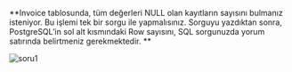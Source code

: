 **Invoice tablosunda, tüm değerleri NULL olan kayıtların sayısını bulmanız isteniyor. Bu işlemi tek bir sorgu ile yapmalısınız. Sorguyu yazdıktan sonra, PostgreSQL’in sol alt kısmındaki Row sayısını, SQL sorgunuzda yorum satırında belirtmeniz gerekmektedir. **

![soru1](https://github.com/user-attachments/assets/75940a35-a89b-4642-b613-0277d3dfb2c6)


